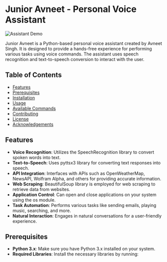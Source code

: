 # Junior Avneet - Personal Voice Assistant

![Assistant Demo](demo.gif)

Junior Avneet is a Python-based personal voice assistant created by Avneet Singh. It is designed to provide a hands-free experience for performing various tasks using voice commands. The assistant uses speech recognition and text-to-speech conversion to interact with the user.

## Table of Contents

- [Features](#features)
- [Prerequisites](#prerequisites)
- [Installation](#installation)
- [Usage](#usage)
- [Available Commands](#available-commands)
- [Contributing](#contributing)
- [License](#license)
- [Acknowledgements](#acknowledgements)

## Features

- **Voice Recognition**: Utilizes the SpeechRecognition library to convert spoken words into text.
- **Text-to-Speech**: Uses pyttsx3 library for converting text responses into speech.
- **API Integration**: Interfaces with APIs such as OpenWeatherMap, NewsAPI, Wolfram Alpha, and others for providing accurate information.
- **Web Scraping**: BeautifulSoup library is employed for web scraping to retrieve data from websites.
- **Application Control**: Can open and close applications on your system using the os module.
- **Task Automation**: Performs various tasks like sending emails, playing music, searching, and more.
- **Natural Interaction**: Engages in natural conversations for a user-friendly experience.

## Prerequisites

- **Python 3.x**: Make sure you have Python 3.x installed on your system.
- **Required Libraries**: Install the necessary libraries by running:

